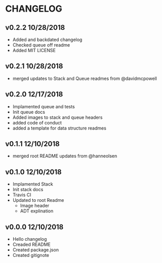# CHANGELOG

## v0.2.2 10/28/2018
* Added and backdated changelog
* Checked queue off readme
* Added MIT LICENSE

## v0.2.1 10/28/2018
* merged updates to Stack and Queue readmes from @davidmcpowell

## v0.2.0 12/17/2018 
* Implamented queue and tests
* Init queue docs
* Added images to stack and queue headers
* added code of conduct
* added a template for data structure readmes

## v0.1.1 12/10/2018 
* merged root README updates from @hanneolsen

## v0.1.0 12/10/2018 
* Implamented Stack
* Init stack docs
* Travis CI 
* Updated to root Readme
    * Image header
    * ADT explination

## v0.0.0 12/10/2018
* Hello changelog 
* Creaded README
* Created package.json 
* Created gitignote
